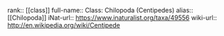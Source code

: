 

rank:: [[class]]
full-name:: Class: Chilopoda (Centipedes)
alias:: [[Chilopoda]]
iNat-url:: https://www.inaturalist.org/taxa/49556
wiki-url:: http://en.wikipedia.org/wiki/Centipede